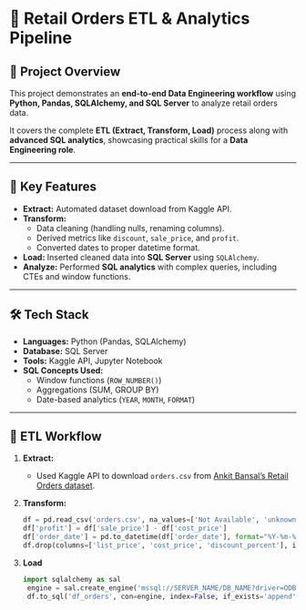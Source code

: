 # 🛒 Retail Orders ETL & Analytics Pipeline  

## 📌 Project Overview  
This project demonstrates an **end-to-end Data Engineering workflow** using **Python, Pandas, SQLAlchemy, and SQL Server** to analyze retail orders data.  

It covers the complete **ETL (Extract, Transform, Load)** process along with **advanced SQL analytics**, showcasing practical skills for a **Data Engineering role**.  

---

## 🔑 Key Features  
- **Extract:** Automated dataset download from Kaggle API.  
- **Transform:**  
  - Data cleaning (handling nulls, renaming columns).  
  - Derived metrics like `discount`, `sale_price`, and `profit`.  
  - Converted dates to proper datetime format.  
- **Load:** Inserted cleaned data into **SQL Server** using `SQLAlchemy`.  
- **Analyze:** Performed **SQL analytics** with complex queries, including CTEs and window functions.  

---

## 🛠 Tech Stack  
- **Languages:** Python (Pandas, SQLAlchemy)  
- **Database:** SQL Server  
- **Tools:** Kaggle API, Jupyter Notebook  
- **SQL Concepts Used:**    
  - Window functions (`ROW_NUMBER()`)  
  - Aggregations (SUM, GROUP BY)  
  - Date-based analytics (`YEAR`, `MONTH`, `FORMAT`)  

---

## 📂 ETL Workflow  
1. **Extract:**  
   - Used Kaggle API to download `orders.csv` from [Ankit Bansal’s Retail Orders dataset](https://www.kaggle.com/datasets/ankitbansal06/retail-orders).  
   
2. **Transform:**  
   ```python
   df = pd.read_csv('orders.csv', na_values=['Not Available', 'unknown'])
   df['profit'] = df['sale_price'] - df['cost_price']
   df['order_date'] = pd.to_datetime(df['order_date'], format="%Y-%m-%d")
   df.drop(columns=['list_price', 'cost_price', 'discount_percent'], inplace=True)

3. **Load**
   ```python
   import sqlalchemy as sal
    engine = sal.create_engine('mssql://SERVER_NAME/DB_NAME?driver=ODBC+DRIVER+17+FOR+SQL+SERVER')
    df.to_sql('df_orders', con=engine, index=False, if_exists='append')
